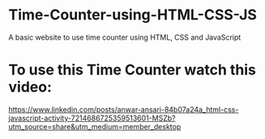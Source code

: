 # Time-Counter-using-HTML-CSS-JS
A basic website to use time counter using HTML, CSS and JavaScript

# To use this Time Counter watch this video:
https://www.linkedin.com/posts/anwar-ansari-84b07a24a_html-css-javascript-activity-7214686725359513601-MSZb?utm_source=share&utm_medium=member_desktop
